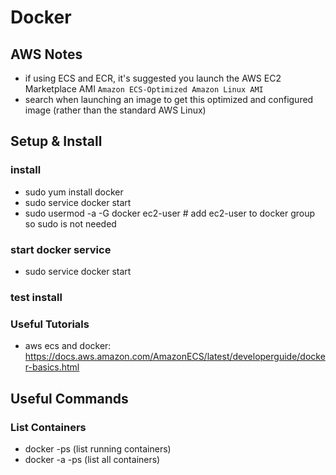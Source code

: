 Docker
======



AWS Notes
---------
- if using ECS and ECR, it's suggested you launch the AWS EC2 Marketplace AMI `Amazon ECS-Optimized Amazon Linux AMI`
- search when launching an image to get this optimized and configured image (rather than the standard AWS Linux)



Setup & Install
---------------

### install
- sudo yum install docker
- sudo service docker start
- sudo usermod -a -G docker ec2-user # add ec2-user to docker group so sudo is not needed

### start docker service
- sudo service docker start


### test install

### Useful Tutorials
- aws ecs and docker: https://docs.aws.amazon.com/AmazonECS/latest/developerguide/docker-basics.html



Useful Commands
---------------

### List Containers
- docker -ps (list running containers)
- docker -a -ps (list all containers)
